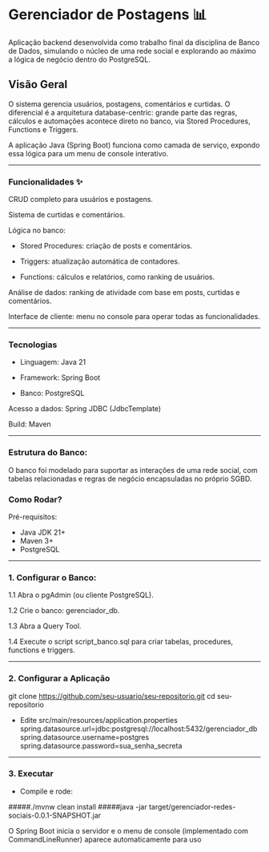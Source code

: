 # Gerenciador de Postagens 📊

Aplicação backend desenvolvida como trabalho final da disciplina de Banco de Dados, simulando o núcleo de uma rede social e explorando ao máximo a lógica de negócio dentro do PostgreSQL.

## Visão Geral
O sistema gerencia usuários, postagens, comentários e curtidas. O diferencial é a arquitetura database-centric: grande parte das regras, cálculos e automações acontece direto no banco, via Stored Procedures, Functions e Triggers.

A aplicação Java (Spring Boot) funciona como camada de serviço, expondo essa lógica para um menu de console interativo.

---

###  Funcionalidades ✨
CRUD completo para usuários e postagens.

Sistema de curtidas e comentários.

Lógica no banco:

- Stored Procedures: criação de posts e comentários.

- Triggers: atualização automática de contadores.

- Functions: cálculos e relatórios, como ranking de usuários.

Análise de dados: ranking de atividade com base em posts, curtidas e comentários.

Interface de cliente: menu no console para operar todas as funcionalidades.

---

### Tecnologias
- Linguagem: Java 21

- Framework: Spring Boot

- Banco: PostgreSQL

Acesso a dados: Spring JDBC (JdbcTemplate)

Build: Maven

---

### Estrutura do Banco:
O banco foi modelado para suportar as interações de uma rede social, com tabelas relacionadas e regras de negócio encapsuladas no próprio SGBD.

### Como Rodar?
Pré-requisitos:
- Java JDK 21+
- Maven 3+
- PostgreSQL

---

### 1. Configurar o Banco:

1.1 Abra o pgAdmin (ou cliente PostgreSQL).

1.2 Crie o banco: gerenciador_db.

1.3 Abra a Query Tool.

1.4 Execute o script script_banco.sql para criar tabelas, procedures, functions e triggers.

---

### 2. Configurar a Aplicação
git clone https://github.com/seu-usuario/seu-repositorio.git
cd seu-repositorio

- Edite src/main/resources/application.properties
spring.datasource.url=jdbc:postgresql://localhost:5432/gerenciador_db
spring.datasource.username=postgres
spring.datasource.password=sua_senha_secreta

---

### 3. Executar
- Compile e rode:

#####./mvnw clean install
#####java -jar target/gerenciador-redes-sociais-0.0.1-SNAPSHOT.jar

O Spring Boot inicia o servidor e o menu de console (implementado com CommandLineRunner) aparece automaticamente para uso
